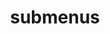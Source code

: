 ---
layout: page
title: submenus
nav: true
nav_order: 5
dropdown: true
children: 
    - title: blog
      permalink: /blog/
    # - title: divider
---